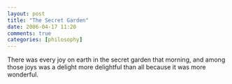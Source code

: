 ```yaml
---
layout: post
title: "The Secret Garden"
date: 2006-04-17 11:20
comments: true
categories: [philosophy]
---
```

There was every joy on earth in the secret garden that morning, and among those joys was a delight more delightful than all because it was more wonderful.